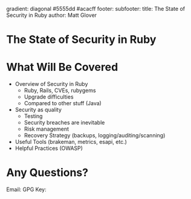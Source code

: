 gradient: diagonal #5555dd #acacff
footer:
subfooter:
title: The State of Security in Ruby
author: Matt Glover

The State of Security in Ruby
=============================

What Will Be Covered
====================
- Overview of Security in Ruby
    - Ruby, Rails, CVEs, rubygems
    - Upgrade difficulties
    - Compared to other stuff (Java)
- Security as quality
    - Testing
    - Security breaches are inevitable
    - Risk management
    - Recovery Strategy (backups, logging/auditing/scanning)
- Useful Tools (brakeman, metrics, esapi, etc.)
- Helpful Practices (OWASP)

Any Questions?
==============
Email:
GPG Key:
